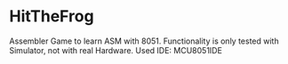 # HitTheFrog
Assembler Game to learn ASM with 8051.
Functionality is only tested with Simulator, not with real Hardware. 
Used IDE: MCU8051IDE
